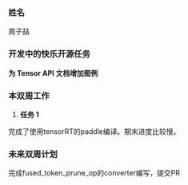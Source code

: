### 姓名

周子喆

### 开发中的快乐开源任务

**为 Tensor API 文档增加图例**

### 本双周工作

1. **任务 1**

  完成了使用tensorRT的paddle编译。期末进度比较慢。

### 未来双周计划

完成fused_token_prune_op的converter编写，提交PR
